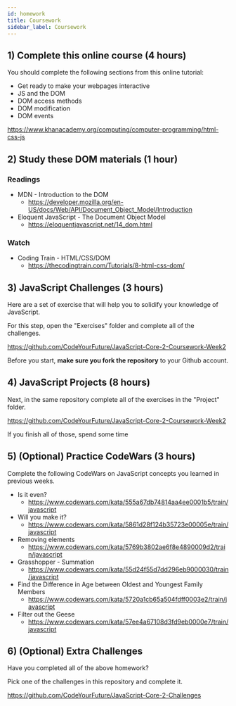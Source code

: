 ```yaml
---
id: homework
title: Coursework
sidebar_label: Coursework
---
```


## 1) Complete this online course (4 hours)

You should complete the following sections from this online tutorial:

- Get ready to make your webpages interactive
- JS and the DOM
- DOM access methods
- DOM modification
- DOM events

https://www.khanacademy.org/computing/computer-programming/html-css-js

## 2) Study these DOM materials (1 hour)

### Readings

- MDN - Introduction to the DOM
  - https://developer.mozilla.org/en-US/docs/Web/API/Document_Object_Model/Introduction
- Eloquent JavaScript - The Document Object Model
  - https://eloquentjavascript.net/14_dom.html

### Watch

- Coding Train - HTML/CSS/DOM
  - https://thecodingtrain.com/Tutorials/8-html-css-dom/

## 3) JavaScript Challenges (3 hours)

Here are a set of exercise that will help you to solidify your knowledge of JavaScript.

For this step, open the "Exercises" folder and complete all of the challenges.

https://github.com/CodeYourFuture/JavaScript-Core-2-Coursework-Week2

Before you start, **make sure you fork the repository** to your Github account.

## 4) JavaScript Projects (8 hours)

Next, in the same repository complete all of the exercises in the "Project" folder.

https://github.com/CodeYourFuture/JavaScript-Core-2-Coursework-Week2

If you finish all of those, spend some time

## 5) (Optional) Practice CodeWars (3 hours)

Complete the following CodeWars on JavaScript concepts you learned in previous weeks.

- Is it even?
  - https://www.codewars.com/kata/555a67db74814aa4ee0001b5/train/javascript
- Will you make it?
  - https://www.codewars.com/kata/5861d28f124b35723e00005e/train/javascript
- Removing elements
  - https://www.codewars.com/kata/5769b3802ae6f8e4890009d2/train/javascript
- Grasshopper - Summation
  - https://www.codewars.com/kata/55d24f55d7dd296eb9000030/train/javascript
- Find the Difference in Age between Oldest and Youngest Family Members
  - https://www.codewars.com/kata/5720a1cb65a504fdff0003e2/train/javascript
- Filter out the Geese
  - https://www.codewars.com/kata/57ee4a67108d3fd9eb0000e7/train/javascript

## 6) (Optional) Extra Challenges

Have you completed all of the above homework?

Pick one of the challenges in this repository and complete it.

https://github.com/CodeYourFuture/JavaScript-Core-2-Challenges
